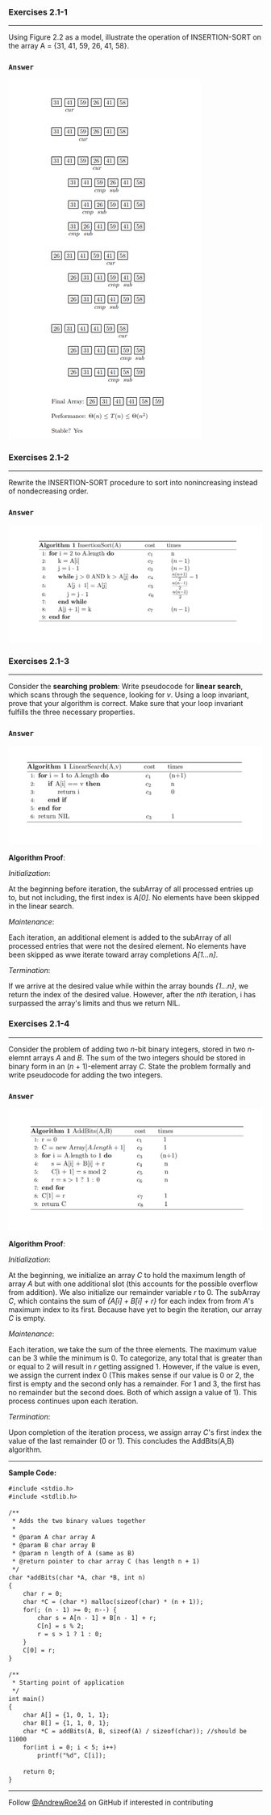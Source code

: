 ### Exercises 2.1-1
***
Using Figure 2.2 as a model, illustrate the operation of INSERTION-SORT on the array A = {31, 41, 59, 26, 41, 58}.

### `Answer`
![Box Visual](https://github.com/AndrewRoe34/CLRS-Solutions/blob/main/C02-Getting-Started/img/insertsort-box.png)

### Exercises 2.1-2
***
Rewrite the INSERTION-SORT procedure to sort into nonincreasing instead of nondecreasing order.

### `Answer`
![Pseudocode](https://github.com/AndrewRoe34/CLRS-Solutions/blob/main/C02-Getting-Started/img/insertsort-perf.png)

### Exercises 2.1-3
***
Consider the **searching problem**:
<insert image>
Write pseudocode for **linear search**, which scans through the sequence, looking for *v*. Using a loop invariant, prove that your algorithm is correct. Make sure that your loop invariant fulfills the three necessary properties.

### `Answer`
![Pseudocode](https://github.com/AndrewRoe34/CLRS-Solutions/blob/main/C02-Getting-Started/img/linear-search.png)

**Algorithm Proof**:

*Initialization*:
  
At the beginning before iteration, the subArray of all processed entries up to, but not including, the first index is *A[0]*. No elements have been skipped in the linear search.

*Maintenance*:

Each iteration, an additional element is added to the subArray of all processed entries that were not the desired element. No elements have been skipped as wwe iterate toward array completions *A[1...n]*.
  
*Termination*:

If we arrive at the desired value while within the array bounds *{1...n}*, we return the index of the desired value. However, after the *nth* iteration, i has surpassed the array's limits and thus we return NIL.
  
### Exercises 2.1-4
***
Consider the problem of adding two *n*-bit binary integers, stored in two *n*-elemnt arrays *A* and *B*. The sum of the two integers should be stored in binary form in an (*n* + 1)-element array *C*. State the problem formally and write pseudocode for adding the two integers.

### `Answer`
![Psuedocode](https://github.com/AndrewRoe34/CLRS-Solutions/blob/main/C02-Getting-Started/img/addbits-psuedo.png)

**Algorithm Proof**:

*Initialization*:
  
At the beginning, we initialize an array *C* to hold the maximum length of array *A* but with one additional slot (this accounts for the possible overflow from addition). We also initialize our remainder variable *r* to 0. The subArray *C*, which contains the sum of *{A[i] + B[i] + r}* for each index from from *A*'s maximum index to its first. Because have yet to begin the iteration, our array *C* is empty.

*Maintenance*:

Each iteration, we take the sum of the three elements. The maximum value can be 3 while the minimum is 0. To categorize, any total that is greater than or equal to 2 will result in *r* getting assigned 1. However, if the value is even, we assign the current index 0 (This makes sense if our value is 0 or 2, the first is empty and the second only has a remainder. For 1 and 3, the first has no remainder but the second does. Both of which assign a value of 1). This process continues upon each iteration.
  
*Termination*:

Upon completion of the iteration process, we assign array *C*'s first index the value of the last remainder (0 or 1). This concludes the AddBits(A,B) algorithm.
  
***
**Sample Code:**
  
```
#include <stdio.h>
#include <stdlib.h>

/**
 * Adds the two binary values together
 *
 * @param A char array A
 * @param B char array B
 * @param n length of A (same as B)
 * @return pointer to char array C (has length n + 1)
 */
char *addBits(char *A, char *B, int n)
{
    char r = 0;
    char *C = (char *) malloc(sizeof(char) * (n + 1));
    for(; (n - 1) >= 0; n--) {
        char s = A[n - 1] + B[n - 1] + r;
        C[n] = s % 2;
        r = s > 1 ? 1 : 0;
    }
    C[0] = r;
}

/**
 * Starting point of application
 */
int main()
{
    char A[] = {1, 0, 1, 1};
    char B[] = {1, 1, 0, 1};
    char *C = addBits(A, B, sizeof(A) / sizeof(char)); //should be 11000
    for(int i = 0; i < 5; i++)
        printf("%d", C[i]);

    return 0;
}
```


***
Follow [@AndrewRoe34](https://github.com/AndrewRoe34) on GitHub if interested in contributing
